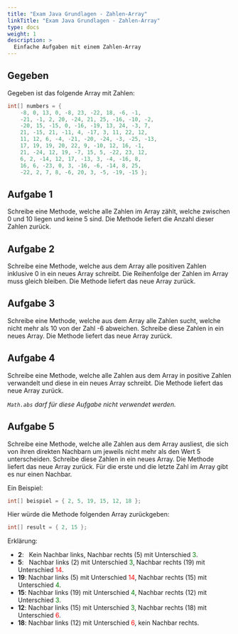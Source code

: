 ```yaml
---
title: "Exam Java Grundlagen - Zahlen-Array"
linkTitle: "Exam Java Grundlagen - Zahlen-Array"
type: docs
weight: 1
description: >
  Einfache Aufgaben mit einem Zahlen-Array
---
```


## Gegeben
Gegeben ist das folgende Array mit Zahlen:
```java
int[] numbers = {
    -8, 0, 13, 0, -8, 23, -22, 18, -6, -1,
    -21, -1, 2, 20, -24, 21, 25, -16, -10, -2,
    -20, 15, -15, 0, -16, -19, 13, 24, -3, 7,
    21, -15, 21, -11, 4, -17, 3, 11, 22, 12,
    11, 12, 6, -4, -21, -20, -24, -3, -25, -13,
    17, 19, 19, 20, 22, 9, -10, 12, 16, -1,
    21, -24, 12, 19, -7, 15, 5, -22, 23, 12,
    6, 2, -14, 12, 17, -13, 3, -4, -16, 8,
    16, 6, -23, 0, 3, -16, -6, -14, 8, 25,
    -22, 2, 7, 8, -6, 20, 3, -5, -19, -15 };
```

## Aufgabe 1
Schreibe eine Methode, welche alle Zahlen im Array zählt, welche zwischen 0 und 10 liegen und keine 5 sind.
Die Methode liefert die Anzahl dieser Zahlen zurück.

## Aufgabe 2
Schreibe eine Methode, welche aus dem Array alle positiven Zahlen inklusive 0 in ein neues Array schreibt.
Die Reihenfolge der Zahlen im Array muss gleich bleiben. Die Methode liefert das neue Array zurück.

## Aufgabe 3
Schreibe eine Methode, welche aus dem Array alle Zahlen sucht, welche nicht mehr als 10 von der Zahl -6 abweichen.
Schreibe diese Zahlen in ein neues Array. Die Methode liefert das neue Array zurück.

## Aufgabe 4
Schreibe eine Methode, welche alle Zahlen aus dem Array in positive Zahlen verwandelt und diese in ein neues Array schreibt.
Die Methode liefert das neue Array zurück.

_`Math.abs` darf für diese Aufgabe nicht verwendet werden._

## Aufgabe 5
Schreibe eine Methode, welche alle Zahlen aus dem Array ausliest, die sich von ihren direkten Nachbarn um jeweils nicht mehr als den Wert 5 unterscheiden.
Schreibe diese Zahlen in ein neues Array. Die Methode liefert das neue Array zurück. Für die erste und die letzte Zahl im Array gibt es nur einen Nachbar.

Ein Beispiel:
```java
int[] beispiel = { 2, 5, 19, 15, 12, 18 };
```
Hier würde die Methode folgenden Array zurückgeben:
```java
int[] result = { 2, 15 };
```
Erklärung:
- **2**: &nbsp; Kein Nachbar links, Nachbar rechts (5) mit Unterschied <span style="color:green">3</span>.
- **5**: &nbsp; Nachbar links (2) mit Unterschied <span style="color:green">3</span>, Nachbar rechts (19) mit Unterschied <span style="color:red">14</span>.
- **19**: Nachbar links (5) mit Unterschied <span style="color:red">14</span>, Nachbar rechts (15) mit Unterschied <span style="color:green">4</span>.
- **15**: Nachbar links (19) mit Unterschied <span style="color:green">4</span>, Nachbar rechts (12) mit Unterschied <span style="color:green">3</span>.
- **12**: Nachbar links (15) mit Unterschied <span style="color:green">3</span>, Nachbar rechts (18) mit Unterschied <span style="color:red">6</span>.
- **18**: Nachbar links (12) mit Unterschied <span style="color:red">6</span>, kein Nachbar rechts.
